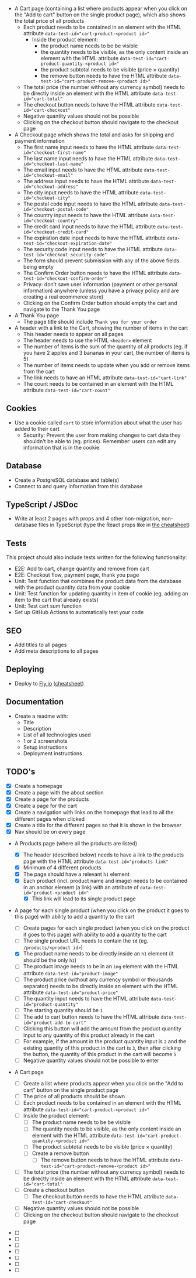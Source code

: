 - A Cart page (containing a list where products appear when you click on the "Add to cart" button on the single product page), which also shows the total price of all products
  - Each product needs to be contained in an element with the HTML attribute `data-test-id="cart-product-<product id>"`
    - Inside the product element:
      - the product name needs to be be visible
      - the quantity needs to be visible, as the only content inside an element with the HTML attribute `data-test-id="cart-product-quantity-<product id>"`
      - the product subtotal needs to be visible (price × quantity)
      - the remove button needs to have the HTML attribute `data-test-id="cart-product-remove-<product id>"`
  - The total price (the number without any currency symbol) needs to be directly inside an element with the HTML attribute `data-test-id="cart-total"`
  - The checkout button needs to have the HTML attribute `data-test-id="cart-checkout"`
  - Negative quantity values should not be possible
  - Clicking on the checkout button should navigate to the checkout page
- A Checkout page which shows the total and asks for shipping and payment information
  - The first name input needs to have the HTML attribute `data-test-id="checkout-first-name"`
  - The last name input needs to have the HTML attribute `data-test-id="checkout-last-name"`
  - The email input needs to have the HTML attribute `data-test-id="checkout-email"`
  - The address input needs to have the HTML attribute `data-test-id="checkout-address"`
  - The city input needs to have the HTML attribute `data-test-id="checkout-city"`
  - The postal code input needs to have the HTML attribute `data-test-id="checkout-postal-code"`
  - The country input needs to have the HTML attribute `data-test-id="checkout-country"`
  - The credit card input needs to have the HTML attribute `data-test-id="checkout-credit-card"`
  - The expiration date input needs to have the HTML attribute `data-test-id="checkout-expiration-date"`
  - The security code input needs to have the HTML attribute `data-test-id="checkout-security-code"`
  - The form should prevent submission with any of the above fields being empty
  - The Confirm Order button needs to have the HTML attribute `data-test-id="checkout-confirm-order"`
  - Privacy: don't save user information (payment or other personal information) anywhere (unless you have a privacy policy and are creating a real ecommerce store)
  - Clicking on the Confirm Order button should empty the cart and navigate to the Thank You page
- A Thank You page
  - The page title should include `Thank you for your order`
- A header with a link to the Cart, showing the number of items in the cart
  - This header needs to appear on all pages
  - The header needs to use the HTML `<header>` element
  - The number of items is the sum of the quantity of all products (eg. if you have 2 apples and 3 bananas in your cart, the number of items is 5)
  - The number of items needs to update when you add or remove items from the cart
  - The link needs to have an HTML attribute `data-test-id="cart-link"`
  - The count needs to be contained in an element with the HTML attribute `data-test-id="cart-count"`

## Cookies

- Use a cookie called `cart` to store information about what the user has added to their cart
  - Security: Prevent the user from making changes to cart data they shouldn't be able to (eg. prices). Remember: users can edit any information that is in the cookie.

## Database

- Create a PostgreSQL database and table(s)
- Connect to and query information from this database

## TypeScript / JSDoc

- Write at least 2 pages with props and 4 other non-migration, non-database files in TypeScript (type the React props like in [the cheatsheet](https://learn.upleveled.io/pern-extensive-immersive/modules/cheatsheet-typescript-jsdoc/))

## Tests

This project should also include tests written for the following functionality:

- E2E: Add to cart, change quantity and remove from cart
- E2E: Checkout flow, payment page, thank you page
- Unit: Test function that combines the product data from the database with the product quantity data from your cookie
- Unit: Test function for updating quantity in item of cookie (eg. adding an item to the cart that already exists)
- Unit: Test cart sum function
- Set up GitHub Actions to automatically test your code

## SEO

- Add titles to all pages
- Add meta descriptions to all pages

## Deploying

- Deploy to [Fly.io](https://fly.io/) ([cheatsheet](https://learn.upleveled.io/pern-extensive-immersive/modules/cheatsheet-deployment/#deploying-a-nextjs--postgresql-app-to-flyio))

## Documentation

- Create a readme with:
  - Title
  - Description
  - List of all technologies used
  - 1 or 2 screenshots
  - Setup instructions
  - Deployment instructions

## TODO's

- [x] Create a homepage
- [x] Create a page with the about section
- [x] Create a page for the products
- [x] Create a page for the cart
- [x] Create a navigation with links on the homepage that lead to all the different pages when clicked
- [x] Create a title for the different pages so that it is shown in the browser
- [x] Nav should be on every page

- A Products page (where all the products are listed)

  - [x] The header (described below) needs to have a link to the products page with the HTML attribute `data-test-id="products-link"`
  - [x] Minimum of 4 different products
  - [x] The page should have a relevant `h1` element
  - [x] Each product (incl. product name and image) needs to be contained in an anchor element (a link) with an attribute of `data-test-id="product-<product id>"`
    - [x] This link will lead to its single product page

- A page for each single product (when you click on the product it goes to this page) with ability to add a quantity to the cart

  - [ ] Create pages for each single product (when you click on the product it goes to this page) with ability to add a quantity to the cart
  - [ ] The single product URL needs to contain the `id` (eg. `/products/<product id>`)
  - [x] The product name needs to be directly inside an `h1` element (it should be the only `h1`)
  - [ ] The product image needs to be in an `img` element with the HTML attribute `data-test-id="product-image"`
  - [ ] The product price (without any currency symbol or thousands separator) needs to be directly inside an element with the HTML attribute `data-test-id="product-price"`
  - [ ] The quantity input needs to have the HTML attribute `data-test-id="product-quantity"`
  - [ ] The starting quantity should be `1`
  - [ ] The add to cart button needs to have the HTML attribute `data-test-id="product-add-to-cart"`
  - [ ] Clicking this button will add the amount from the product quantity input to any quantity of this product already in the cart
  - [ ] For example, if the amount in the product quantity input is `2` and the existing quantity of this product in the cart is `3`, then after clicking the button, the quantity of this product in the cart will become `5`
  - [ ] Negative quantity values should not be possible to enter

- A Cart page
  - [ ] Create a list where products appear when you click on the "Add to cart" button on the single product page
  - [ ] The price of all products should be shown
  - [ ] Each product needs to be contained in an element with the HTML attribute `data-test-id="cart-product-<product id>"`
  - [ ] Inside the product element:
    - [ ] The product name needs to be be visible
    - [ ] The quantity needs to be visible, as the only content inside an element with the HTML attribute `data-test-id="cart-product-quantity-<product id>"`
    - [ ] The product subtotal needs to be visible (price × quantity)
    - [ ] Create a remove button
      - [ ] The remove button needs to have the HTML attribute `data-test-id="cart-product-remove-<product id>"`
  - [ ] The total price (the number without any currency symbol) needs to be directly inside an element with the HTML attribute `data-test-id="cart-total"`
  - [ ] Create a checkout button
    - [ ] The checkout button needs to have the HTML attribute `data-test-id="cart-checkout"`
  - [ ] Negative quantity values should not be possible
  - [ ] Clicking on the checkout button should navigate to the checkout page
- [ ]
- [ ]
- [ ]
- [ ]
- [ ]
- [ ]
- [ ]
